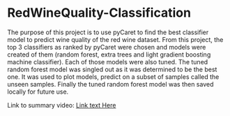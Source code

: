 # RedWineQuality-Classification

The purpose of this project is to use pyCaret to find the best classifier model to predict wine quality of the red wine dataset. From this project, the top 3 classifiers as ranked by pyCaret were chosen and models were created of them (random forest, extra trees and light gradient boosting machine classifier). Each of those models were also tuned. The tuned random forest model was singled out as it was determined to be the best one. It was used to plot models, predict on a subset of samples called the unseen samples. Finally the tuned random forest model was then saved locally for future use.

Link to summary video: [Link text Here](https://google.com)
